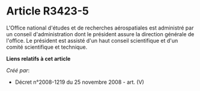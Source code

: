 # Article R3423-5

L'Office national d'études et de recherches aérospatiales est administré par un conseil d'administration dont le président
assure la direction générale de l'office. Le président est assisté d'un haut conseil scientifique et d'un comité scientifique
et technique.

**Liens relatifs à cet article**

_Créé par_:

  - Décret n°2008-1219 du 25 novembre 2008 - art. (V)
